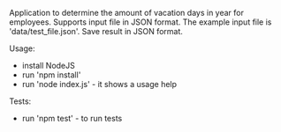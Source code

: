 Application to determine the amount of vacation days in year for employees.
Supports input file in JSON format.
The example input file is 'data/test_file.json'.
Save result in JSON format.

Usage:
- install NodeJS
- run 'npm install'
- run 'node index.js' - it shows a usage help

Tests:
- run 'npm test' - to run tests
